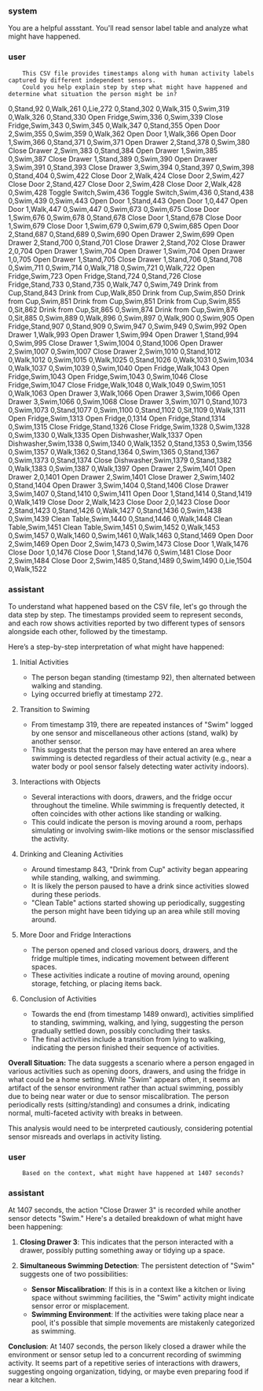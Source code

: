 ### system
You are a helpful assstant. You'll read sensor label table and analyze what might have happened.
### user

        This CSV file provides timestamps along with human activity labels captured by different independent sensors.
        Could you help explain step by step what might have happened and determine what situation the person might be in?
    
0,Stand,92
0,Walk,261
0,Lie,272
0,Stand,302
0,Walk,315
0,Swim,319
0,Walk,326
0,Stand,330
Open Fridge,Swim,336
0,Swim,339
Close Fridge,Swim,343
0,Swim,345
0,Walk,347
0,Stand,355
Open Door 2,Swim,355
0,Swim,359
0,Walk,362
Open Door 1,Walk,366
Open Door 1,Swim,366
0,Stand,371
0,Swim,371
Open Drawer 2,Stand,378
0,Swim,380
Close Drawer 2,Swim,383
0,Stand,384
Open Drawer 1,Swim,385
0,Swim,387
Close Drawer 1,Stand,389
0,Swim,390
Open Drawer 3,Swim,391
0,Stand,393
Close Drawer 3,Swim,394
0,Stand,397
0,Swim,398
0,Stand,404
0,Swim,422
Close Door 2,Walk,424
Close Door 2,Swim,427
Close Door 2,Stand,427
Close Door 2,Swim,428
Close Door 2,Walk,428
0,Swim,428
Toggle Switch,Swim,436
Toggle Switch,Swim,436
0,Stand,438
0,Swim,439
0,Swim,443
Open Door 1,Stand,443
Open Door 1,0,447
Open Door 1,Walk,447
0,Swim,447
0,Swim,673
0,Swim,675
Close Door 1,Swim,676
0,Swim,678
0,Stand,678
Close Door 1,Stand,678
Close Door 1,Swim,679
Close Door 1,Swim,679
0,Swim,679
0,Swim,685
Open Door 2,Stand,687
0,Stand,689
0,Swim,690
Open Drawer 2,Swim,699
Open Drawer 2,Stand,700
0,Stand,701
Close Drawer 2,Stand,702
Close Drawer 2,0,704
Open Drawer 1,Swim,704
Open Drawer 1,Swim,704
Open Drawer 1,0,705
Open Drawer 1,Stand,705
Close Drawer 1,Stand,706
0,Stand,708
0,Swim,711
0,Swim,714
0,Walk,718
0,Swim,721
0,Walk,722
Open Fridge,Swim,723
Open Fridge,Stand,724
0,Stand,726
Close Fridge,Stand,733
0,Stand,735
0,Walk,747
0,Swim,749
Drink from Cup,Stand,843
Drink from Cup,Walk,850
Drink from Cup,Swim,850
Drink from Cup,Swim,851
Drink from Cup,Swim,851
Drink from Cup,Swim,855
0,Sit,862
Drink from Cup,Sit,865
0,Swim,874
Drink from Cup,Swim,876
0,Sit,885
0,Swim,889
0,Walk,896
0,Swim,897
0,Walk,900
0,Swim,905
Open Fridge,Stand,907
0,Stand,909
0,Swim,947
0,Swim,949
0,Swim,992
Open Drawer 1,Walk,993
Open Drawer 1,Swim,994
Open Drawer 1,Stand,994
0,Swim,995
Close Drawer 1,Swim,1004
0,Stand,1006
Open Drawer 2,Swim,1007
0,Swim,1007
Close Drawer 2,Swim,1010
0,Stand,1012
0,Walk,1012
0,Swim,1015
0,Walk,1025
0,Stand,1026
0,Walk,1031
0,Swim,1034
0,Walk,1037
0,Swim,1039
0,Swim,1040
Open Fridge,Walk,1043
Open Fridge,Swim,1043
Open Fridge,Swim,1043
0,Swim,1046
Close Fridge,Swim,1047
Close Fridge,Walk,1048
0,Walk,1049
0,Swim,1051
0,Walk,1063
Open Drawer 3,Walk,1066
Open Drawer 3,Swim,1066
Open Drawer 3,Swim,1066
0,Swim,1068
Close Drawer 3,Swim,1071
0,Stand,1073
0,Swim,1073
0,Stand,1077
0,Swim,1100
0,Stand,1102
0,Sit,1109
0,Walk,1311
Open Fridge,Swim,1313
Open Fridge,0,1314
Open Fridge,Stand,1314
0,Swim,1315
Close Fridge,Stand,1326
Close Fridge,Swim,1328
0,Swim,1328
0,Swim,1330
0,Walk,1335
Open Dishwasher,Walk,1337
Open Dishwasher,Swim,1338
0,Swim,1340
0,Walk,1352
0,Stand,1353
0,Swim,1356
0,Swim,1357
0,Walk,1362
0,Stand,1364
0,Swim,1365
0,Stand,1367
0,Swim,1373
0,Stand,1374
Close Dishwasher,Swim,1379
0,Stand,1382
0,Walk,1383
0,Swim,1387
0,Walk,1397
Open Drawer 2,Swim,1401
Open Drawer 2,0,1401
Open Drawer 2,Swim,1401
Close Drawer 2,Swim,1402
0,Stand,1404
Open Drawer 3,Swim,1404
0,Stand,1406
Close Drawer 3,Swim,1407
0,Stand,1410
0,Swim,1411
Open Door 1,Stand,1414
0,Stand,1419
0,Walk,1419
Close Door 2,Walk,1423
Close Door 2,0,1423
Close Door 2,Stand,1423
0,Stand,1426
0,Walk,1427
0,Stand,1436
0,Swim,1438
0,Swim,1439
Clean Table,Swim,1440
0,Stand,1446
0,Walk,1448
Clean Table,Swim,1451
Clean Table,Swim,1451
0,Swim,1452
0,Walk,1453
0,Swim,1457
0,Walk,1460
0,Swim,1461
0,Walk,1463
0,Stand,1469
Open Door 2,Swim,1469
Open Door 2,Swim,1473
0,Swim,1473
Close Door 1,Walk,1476
Close Door 1,0,1476
Close Door 1,Stand,1476
0,Swim,1481
Close Door 2,Swim,1484
Close Door 2,Swim,1485
0,Stand,1489
0,Swim,1490
0,Lie,1504
0,Walk,1522

### assistant
To understand what happened based on the CSV file, let's go through the data step by step. The timestamps provided seem to represent seconds, and each row shows activities reported by two different types of sensors alongside each other, followed by the timestamp.

Here’s a step-by-step interpretation of what might have happened:

1. Initial Activities
    - The person began standing (timestamp 92), then alternated between walking and standing.
    - Lying occurred briefly at timestamp 272.

2. Transition to Swiming
    - From timestamp 319, there are repeated instances of "Swim" logged by one sensor and miscellaneous other actions (stand, walk) by another sensor.
    - This suggests that the person may have entered an area where swimming is detected regardless of their actual activity (e.g., near a water body or pool sensor falsely detecting water activity indoors).

3. Interactions with Objects
    - Several interactions with doors, drawers, and the fridge occur throughout the timeline. While swimming is frequently detected, it often coincides with other actions like standing or walking.
    - This could indicate the person is moving around a room, perhaps simulating or involving swim-like motions or the sensor misclassified the activity.

4. Drinking and Cleaning Activities
    - Around timestamp 843, "Drink from Cup" activity began appearing while standing, walking, and swimming.
    - It is likely the person paused to have a drink since activities slowed during these periods.
    - "Clean Table" actions started showing up periodically, suggesting the person might have been tidying up an area while still moving around.

5. More Door and Fridge Interactions
    - The person opened and closed various doors, drawers, and the fridge multiple times, indicating movement between different spaces.
    - These activities indicate a routine of moving around, opening storage, fetching, or placing items back.

6. Conclusion of Activities
    - Towards the end (from timestamp 1489 onward), activities simplified to standing, swimming, walking, and lying, suggesting the person gradually settled down, possibly concluding their tasks.
    - The final activities include a transition from lying to walking, indicating the person finished their sequence of activities.

**Overall Situation:**
The data suggests a scenario where a person engaged in various activities such as opening doors, drawers, and using the fridge in what could be a home setting. While "Swim" appears often, it seems an artifact of the sensor environment rather than actual swimming, possibly due to being near water or due to sensor miscalibration. The person periodically rests (sitting/standing) and consumes a drink, indicating normal, multi-faceted activity with breaks in between.

This analysis would need to be interpreted cautiously, considering potential sensor misreads and overlaps in activity listing.
### user

        Based on the context, what might have happened at 1407 seconds?
    
### assistant
At 1407 seconds, the action "Close Drawer 3" is recorded while another sensor detects "Swim." Here's a detailed breakdown of what might have been happening:

1. **Closing Drawer 3**: This indicates that the person interacted with a drawer, possibly putting something away or tidying up a space.

2. **Simultaneous Swimming Detection**: The persistent detection of "Swim" suggests one of two possibilities:
   - **Sensor Miscalibration**: If this is in a context like a kitchen or living space without swimming facilities, the "Swim" activity might indicate sensor error or misplacement. 
   - **Swimming Environment**: If the activities were taking place near a pool, it's possible that simple movements are mistakenly categorized as swimming.

**Conclusion**: 
At 1407 seconds, the person likely closed a drawer while the environment or sensor setup led to a concurrent recording of swimming activity. It seems part of a repetitive series of interactions with drawers, suggesting ongoing organization, tidying, or maybe even preparing food if near a kitchen.
